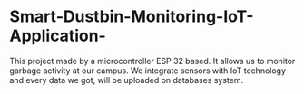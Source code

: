 # Smart-Dustbin-Monitoring-IoT-Application-
This project made by a microcontroller ESP 32 based. It allows us to monitor garbage activity at our campus. We integrate sensors with IoT technology and every data we got, will be uploaded on databases system.
